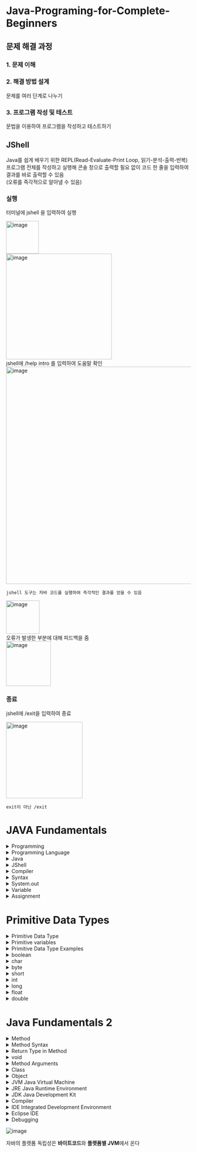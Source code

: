 # Java-Programing-for-Complete-Beginners
## 문제 해결 과정
### 1. 문제 이해
### 2. 해결 방법 설계
문제를 여러 단계로 나누기
### 3. 프로그램 작성 및 테스트
문법을 이용하여 프로그램을 작성하고 테스트하기
## JShell
Java를 쉽게 배우기 위한 REPL(Read-Evaluate-Print Loop, 읽기-분석-출력-반복)
<br />
프로그램 전체를 작성하고 실행해 콘솔 창으로 출력할 필요 없이 코드 한 줄을 입력하여 결과를 바로 출력할 수 있음
<br />
(오류를 즉각적으로 알아낼 수 있음)
### 실행
터미널에 jshell 을 입력하여 실행

<img width="89" alt="image" src="https://github.com/Min-SungJo/Java-Programing-for-Complete-Beginners/assets/91239439/e53a0e96-ba71-494c-8f2e-6a776b083ec0">
<br />
<img width="288" alt="image" src="https://github.com/Min-SungJo/Java-Programing-for-Complete-Beginners/assets/91239439/034b0538-0b69-4df2-baf8-fafb9f2cc365">
<br />
jshell에 /help intro 를 입력하여 도움말 확인
<br />
<img width="592" alt="image" src="https://github.com/Min-SungJo/Java-Programing-for-Complete-Beginners/assets/91239439/25e89ed6-ea45-4889-881a-38f77e05cdd4">
<br />

```
jshell 도구는 자바 코드를 실행하여 즉각적인 결과를 얻을 수 있음

```
<img width="91" alt="image" src="https://github.com/Min-SungJo/Java-Programing-for-Complete-Beginners/assets/91239439/71094afb-e08f-4ec3-bfdb-67a6e749e612">
<br />
오류가 발생한 부분에 대해 피드백을 줌
<br />
<img width="122" alt="image" src="https://github.com/Min-SungJo/Java-Programing-for-Complete-Beginners/assets/91239439/901f1804-dde2-4ae9-91b1-ee3d60350fa1">
<br >

### 종료
jshell에 /exit을 입력하여 종료

<img width="208" alt="image" src="https://github.com/Min-SungJo/Java-Programing-for-Complete-Beginners/assets/91239439/b2b4acc6-844d-40f7-9505-dd5b16a997fc">
<br />

```
exit이 아닌 /exit

```

# JAVA Fundamentals
<details markdown="1">
  <summary>Programming</summary>
  <div>
    <ul>
      <li>컴퓨터가 작업을 수행할 수 있도록 명령을 만들어내는 것</li>
    </ul>
  </div>
</details>
<details markdown="1">
  <summary>Programming Language</summary>
  <div>
    <ul>
      <li>컴퓨어에게 어떤 작업을 수행하도록 지시하는 데 사용되는 언어, 이를 사용하여 소프트웨어를 개발하고 컴퓨터 시스템을 제어할 수 있음</li>
    </ul>
  </div>
</details>
<details markdown="1">
  <summary>Java</summary>
  <div>
    <ul>
      <li>클래스 기반이고 고수준인 객체지향 프로그래밍 언어, 클래스를 사용하여 객체를 정의하고, 고수준의 추상화를 제공하여 프로그래머가 상세한 구현 내용을 숨기는 객체지향 프로그래밍의 원칙을 따름</li>
      <li>컴퓨어에게 어떤 작업을 수행하도록 지시하는 데 사용되는 언어, 이를 사용하여 소프트웨어를 개발하고 컴퓨터 시스템을 제어할 수 있음</li>
    </ul>
  </div>
</details>
<details markdown="1">
  <summary>JShell</summary>
  <div>
    <ul>
      <li>코드를 대화식으로 테스트하고 평가하는 도구, REPL(Read-Eval-Print Loop)대화형 인터프리터</li>
      <li>코드 조각이나 문장을 입력하면 실시간으로 평가하고 결과를 즉시 표시하는 기능을 제공하여, test 및 새로운 개념을 익히는 데 유용한 도구로 사용될 수 있음</li>
    </ul>
  </div>
</details>
<details markdown="1">
  <summary>Compiler</summary>
  <div>
    <ul>
      <li>소스 코드를 기계 코드로 변환하는 과정, 컴퓨터가 이해할 수 있는 형태로 번역하는 과정</li>
      <li>컴파일러나 어셈블러 등의 도구를 사용하여 이루어지며, 컴퓨터가 직접 실행할 수 있는 기계 코드로의 변환을 통해 프로그램이 동작할 수 있게 됨</li>
    </ul>
  </div>
</details>
<details markdown="1">
  <summary>Syntax</summary>
  <div>
    <ul>
      <li>프로그램에서 지켜야하는 규칙, 문법규칙이나 명명규칙, 보안, 예외처리 등이 있음</li>
    </ul>
  </div>
</details>
<details markdown="1">
  <summary>System.out</summary>
  <div>
    <ul>
      <li>표준 출력 스트림을 나타냄, 콘솔에 정보를 표시하는 데 사용, 주로 디버깅, 테스트, 또는 사용자와의 상호작용을 위해 콘솔에 정보를 표시하는 데 사용됨</li>
    </ul>
  </div>
</details>
<details markdown="1">
  <summary>Variable</summary>
  <div>
    <ul>
      <li>값을 저장하기 위한 local 메모리, 값을 저장하는 메모리의 위치는 컴퓨터의 주 기억장치(메모리)에 할당됨</li>
      <li>이 메모리 위치를 나타내는 주소(address)에 해당하는 위치에 데이터가 저장됨</li>
      <li>값이 메모리에 저장되면 해당 메모리 위치에 대한 주소를 사용하여 그 값을 읽거나 수정할 수 있음</li>
      <li>주 기억 장치는 일반적으로 RAM(Random Access Memory)를 나타내며, 읽고 쓰기가 빠르게 이루어질 수 있는 휘발성 메모리입니다. 값이 저장되어도 전원이 꺼지면 그 값이 사라지기 때문에 휘발성이라고 합니다.</li>
    </ul>
  </div>
</details>
<details markdown="1">
  <summary>Assignment</summary>
  <div>
    <ul>
      <li>변수에 값을 할당하는 것(대입 또는 저장하는 행위), 이는 프로그래밍에서 기본적이고 일반적인 작업임</li>
    </ul>
  </div>
</details>

# Primitive Data Types

<details markdown="1">
  <summary>Primitive Data Type</summary>
  <div>
    <ul>
      <li>Java에서 기본적인 값을 나타내는 여러 내장, 원시 데이터 타입</li>
      <li>다양한 유형의 정보를 저장하고 조작하는 데 기본적으로 사용됨</li>
    </ul>
  </div>
</details>
<details markdown="1">
  <summary>Primitive variables</summary>
  <div>
    <ul>
      <li>원시 변수는 정수, 실수, 참과 같은 기본 데이터 타입의 단일 값을 저장하는 변수를 의미함</li>
      <li>이러한 변수들은 간단한 데이터를 저장하는 데 사용되며 프로그래밍에서의 기본적인 빌딩 블록으로 작용함</li>
      <li>메모리에 직접 값을 저장하므로 참조 변수와는 구별됨</li>
    </ul>
  </div>
</details>
<details markdown="1">
  <summary>Primitive Data Type Examples</summary>
  <div>
    <ul>
      <li>boolean, char, byte, short, int, long, float, double</li>
    </ul>
  </div>
</details>
<details markdown="1">
  <summary>boolean</summary>
  <div>
    <ul>
      <li>true 또는 false를 나타내는 논리값</li>
    </ul>
  </div>
</details>
<details markdown="1">
  <summary>char</summary>
  <div>
    <ul>
      <li>단일 문자를 표현하는 값</li>
    </ul>
  </div>
</details>
<details markdown="1">
  <summary>byte</summary>
  <div>
    <ul>
      <li>8bit 정수를 표현하는 값</li>
    </ul>
  </div>
</details>
<details markdown="1">
  <summary>short</summary>
  <div>
    <ul>
      <li>16bit 정수를 표현하는 값</li>
    </ul>
  </div>
</details>
<details markdown="1">
  <summary>int</summary>
  <div>
    <ul>
      <li>32bit 정수를 표현하는 값</li>
    </ul>
  </div>
</details>
<details markdown="1">
  <summary>long</summary>
  <div>
    <ul>
      <li>64bit 정수를 표현하는 값</li>
    </ul>
  </div>
</details>
<details markdown="1">
  <summary>float</summary>
  <div>
    <ul>
      <li>32bit 부동 소수점 숫자를 표현하는 값, IEEE 754 부동 소수점 표준에 따라 표현됨</li>
    </ul>
  </div>
</details>
<details markdown="1">
  <summary>double</summary>
  <div>
    <ul>
      <li>64bit 부동 소수점 숫자를 표현하는 값, IEEE 754 부동 소수점 표준에 따라 표현됨</li>
    </ul>
  </div>
</details>

# Java ****Fundamentals 2****
<details markdown="1">
  <summary>Method</summary>
  <div>
    <ul>
      <li>특정 작업을 수행하고, 여러 차례 호출될 수 있는 코드 블록</li>
      <li>프로그래밍에서 코드를 구조화하고 재사용성을 높이는 데 사용됨</li>
    </ul>
  </div>
</details>
<details markdown="1">
  <summary>Method Syntax</summary>
  <div>
    <ul>
      <li>
        ```java
        ReturnType methodName(매개변수) {
        // Body
        // 실행하고자 하는 명령문
        }
        ```
      </li>
    </ul>
  </div>
</details>
<details markdown="1">
  <summary>Return Type in Method</summary>
  <div>
    <ul>
      <li>자바 메서드에서 반환하는 값의 데이터 타입을 나타냄, 메서드는 작업을 수행하고 호출한 곳에 결과를 반환할 수 있음, 이때 반환되는 값의 데이터 타입을 ReturnType으로 지정함</li>
    </ul>
  </div>
</details>
<details markdown="1">
  <summary>void</summary>
  <div>
    <ul>
      <li>메서드가 값을 반환하지 않는 경우, 해당 메서드의 반환타입으로 사용, 메서드가 어떤 값을 반환하지 않음을 나타냄</li>
    </ul>
  </div>
</details>
<details markdown="1">
  <summary>Method Arguments</summary>
  <div>
    <ul>
      <li>
        메서드가 호출 시 제공되는 입력은, 메서드에 전달되는 인자 또는 매개변수라고 불림
        메서드가 실행될 때 필요한 정보나 값을 전달하는 데 사용됨
        매개변수는 메서드의 정의에서 선언되며, 메서드를 호출할 때 전달되는 값들(인자)이 해당 매개변수에 매핑됨
        매개변수를 통해 메서드에 입력을 전달함으로써 메서드는 호출된 곳에서 제공된 정보를 활용하여 원하는 작업을 수행할 수 있음
      </li>
    </ul>
  </div>
</details>
<details markdown="1">
  <summary>Class</summary>
  <div>
    <ul>
      <li>자바에서 객체를 생성하는 데 사용되는 설계도</li>
      <li>클래스는 객체의 설계도(틀)이며, 객체는 해당 클래스의 인스턴스임. 클래스는 속성(필드)과 동작(메서드)으로 이루어져 있으며, 이를 통해 객체의 상태와 행동을 정의함</li>
      <li>클래스는 객체를 생성하는 데 필요한 구조와 동작을 정의하는 역할을 함</li>
    </ul>
  </div>
</details>
<details markdown="1">
  <summary>Object</summary>
  <div>
    <ul>
      <li>자바에서 식별성, 동작, 상태를 가진 클래스의 인스턴스를 객체라고 함</li>
      <li>객체는 해당 클래스의 실제 구현체로, 클래스의 설계도에 따라 생성되어 식별성을 가지며 특정 상태와 동작을 가짐</li>
      <li>객체는 메모리에서 실제로 생성되어 프로그램에서 사용되는 개체이며, 객체지향 프로그래밍에서는 객체를 중심으로 시스템을 모델링하고 구현함</li>
    </ul>
  </div>
</details>
<details markdown="1">
  <summary>JVM Java Virtual Machine</summary>
  <div>
    <ul>
      <li>자바 바이트코드를 실행하는 런타임 환경</li>
      <li>자바 프로그램이 여러 플랫폼에서 실행될 수 있도록 하는 핵심 역할을 수행함</li>
      <li>자바 프로그램은 소스코드를 컴파일하여 바이트코드로 변환하고, 이 바이트코드는 JVM에서 실행됨</li>
      <li>자바의 크로스 플랫폼 특성은 JVM 덕분에 가능함. 동일한 바이트코드가 여러 플랫폼에서 동일한 방식으로 실행되므로, 자바 프로그램은 한 번 작성하고 어떤 운영체제나 하드웨어에서든 실행될 수 있음</li>
    </ul>
  </div>
</details>
<details markdown="1">
  <summary>JRE Java Runtime Environment</summary>
  <div>
    <ul>
      <li>자바 실행 환경은 자바 프로그램을 실행하기 위해 필요한 모든 구성 요소를 포함하는 환경을 제공함</li>
      <li>JRE = JVM + Libraries + Other Components</li>
      <li>라이브러리는 다양한 기능을 제공, 이를 활용해 효율적으로 프로그래밍할 수 있게 함</li>
      <li>기타 구성요소엔 자바 프로그램을 실행하는 데 필요한, 네이티브 라이브러리, 실행 환경 설정 파일, 클래스로더 등이 포함될 수 있음</li>
      <li>JRE를 설치하면 사용자는 자바 애플리케이션을 실행할 수 있게 되며, 개발자는 자신의 코드를 누군가에게 배포할 때 해당 사용자가 JRE를 설치하지 않아도 애플리케이션이 동작할 수 있도록 할 수 있음</li>
      <li>JDK는 JRE를 포함하고 있음, 개발자는 JDK를 사용하여 자바 애플리케이션을 개발하고 테스트할 수 있음</li>
    </ul>
  </div>
</details>
<details markdown="1">
  <summary>JDK Java Development Kit</summary>
  <div>
    <ul>
      <li>자바 개발 키트는 자바 프로그램을 개발하고 실행하기 위한 도구 모음을 제공함</li>
      <li>JDK = JRE + Compilers + Debuggers</li>
      <li>JDK를 설치하면 개발자는 자바 애플리케이션을 작성, 컴파일, 디버깅하고 실행할 수 있음</li>
      <li>또한 JDK는 자바 개발에 필요한 모든 도구와 라이브러리를 제공하므로, 개발자는 JDK만 설치하면 모든 필수 도구를 사용할 수 있음</li>
    </ul>
  </div>
</details>
<details markdown="1">
  <summary>Compiler</summary>
  <div>
    <ul>
      <li>자바 소스 코드를 바이트코드로 변환하는 프로그램은 주로 자바 컴파일러임</li>
      <li>소스코드파일(.java)을 컴파일하여 바이트코드 파일(.class)을 생성함, 이 바이트코드 파일은 JVM에서 실행됨</li>
      <li>컴파일 과정
        1. 자바코드 작성
        2. 컴파일: 자바 컴파일러를 사용하여 소스 코드(.java)를 바이트 코드(.class)로 변환
        3. 실행: 생성된 바이트코드 파일(.class)은 JVM에서 실행됨
      </li>
    </ul>
  </div>
</details>
<details markdown="1">
  <summary>IDE Integrated Development Environment</summary>
  <div>
    <ul>
      <li>통합 개발 환경은 소프트웨어 개발을 효율적으로 돕는 도구임, 자바 코드를 효율적으로 개발하고 디버깅하며 관리하기 위한 여러 IDE가 있음</li>
      <li>이러한 IDE는 코드 작성, 디버깅, 프로젝트 관리, 버전 관리 등을 편리하게 할 수 있도록 다양한 기능을 제공</li>
    </ul>
  </div>
</details>
<details markdown="1">
  <summary>Eclipse IDE</summary>
  <div>
    <ul>
      <li>프로그래머가 자바 소프트웨어를 개발하는 데 사용되는 통합 개발 환경 중 하나</li>
    </ul>
  </div>
</details>
<details markdown="1">
  <summary>Debugging</summary>
  <div>
    <ul>
      <li>자바 프로그램에서 오류 또는 버그를 식별하고 수정하는 프로세스</li>
      <li>프로그래머가 작성한 코드에서 발생하는 문제를 찾아내고 해결하는 과정을 의미</li>
      <li>프로그램의 안정성을 향상시키고 원하는 동작을 얻을 수 있도록 도와줌</li>
      <li>프로그램의 품질을 향상시키고 안정성을 보장하는 데 도움이 됨</li>
    </ul>
  </div>
</details>

![image](https://github.com/Min-SungJo/Java-Programing-for-Complete-Beginners/assets/91239439/0e99c6b0-f950-45da-94aa-cb2c2dc54e46)


자바의 플랫폼 독립성은 **바이트코드**와 **플랫폼별 JVM**에서 온다
